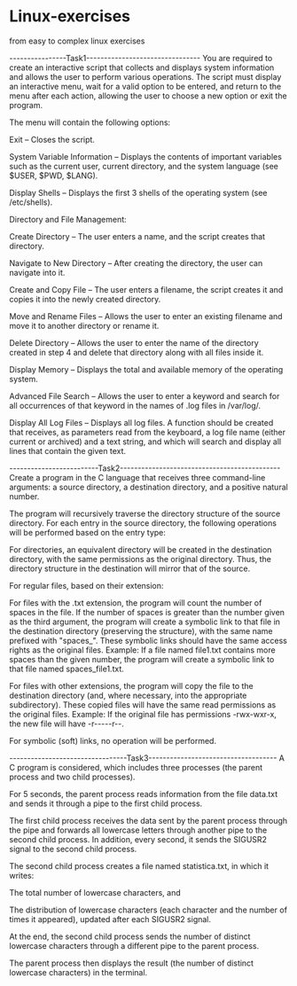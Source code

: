 # Linux-exercises
from easy to complex linux exercises

----------------Task1--------------------------------
You are required to create an interactive script that collects and displays system information and allows the user to perform various operations. The script must display an interactive menu, wait for a valid option to be entered, and return to the menu after each action, allowing the user to choose a new option or exit the program.

The menu will contain the following options:

Exit – Closes the script.

System Variable Information – Displays the contents of important variables such as the current user, current directory, and the system language (see $USER, $PWD, $LANG).

Display Shells – Displays the first 3 shells of the operating system (see /etc/shells).

Directory and File Management:

Create Directory – The user enters a name, and the script creates that directory.

Navigate to New Directory – After creating the directory, the user can navigate into it.

Create and Copy File – The user enters a filename, the script creates it and copies it into the newly created directory.

Move and Rename Files – Allows the user to enter an existing filename and move it to another directory or rename it.

Delete Directory – Allows the user to enter the name of the directory created in step 4 and delete that directory along with all files inside it.

Display Memory – Displays the total and available memory of the operating system.

Advanced File Search – Allows the user to enter a keyword and search for all occurrences of that keyword in the names of .log files in /var/log/.

Display All Log Files – Displays all log files. A function should be created that receives, as parameters read from the keyboard, a log file name (either current or archived) and a text string, and which will search and display all lines that contain the given text.




-------------------------Task2---------------------------------------------
Create a program in the C language that receives three command-line arguments: a source directory, a destination directory, and a positive natural number.

The program will recursively traverse the directory structure of the source directory. For each entry in the source directory, the following operations will be performed based on the entry type:

For directories, an equivalent directory will be created in the destination directory, with the same permissions as the original directory. Thus, the directory structure in the destination will mirror that of the source.

For regular files, based on their extension:

For files with the .txt extension, the program will count the number of spaces in the file. If the number of spaces is greater than the number given as the third argument, the program will create a symbolic link to that file in the destination directory (preserving the structure), with the same name prefixed with "spaces_". These symbolic links should have the same access rights as the original files.
Example: If a file named file1.txt contains more spaces than the given number, the program will create a symbolic link to that file named spaces_file1.txt.

For files with other extensions, the program will copy the file to the destination directory (and, where necessary, into the appropriate subdirectory). These copied files will have the same read permissions as the original files.
Example: If the original file has permissions -rwx-wxr-x, the new file will have -r-----r--.

For symbolic (soft) links, no operation will be performed.



---------------------------------Task3------------------------------------
A C program is considered, which includes three processes (the parent process and two child processes).

For 5 seconds, the parent process reads information from the file data.txt and sends it through a pipe to the first child process.

The first child process receives the data sent by the parent process through the pipe and forwards all lowercase letters through another pipe to the second child process. In addition, every second, it sends the SIGUSR2 signal to the second child process.

The second child process creates a file named statistica.txt, in which it writes:

The total number of lowercase characters, and

The distribution of lowercase characters (each character and the number of times it appeared), updated after each SIGUSR2 signal.

At the end, the second child process sends the number of distinct lowercase characters through a different pipe to the parent process.

The parent process then displays the result (the number of distinct lowercase characters) in the terminal.
